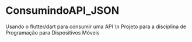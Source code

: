 # ConsumindoAPI_JSON
Usando o flutter/dart para consumir uma API \n
Projeto para a disciplina de Programação para Dispositivos Móveis
